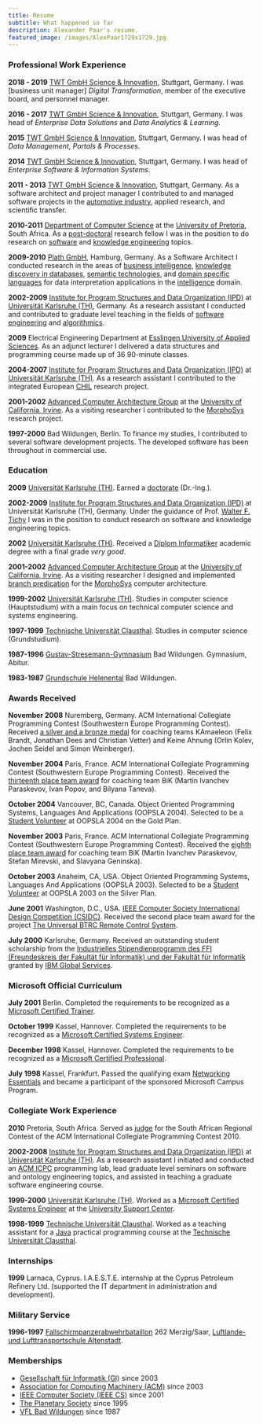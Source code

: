 ```yaml
---
title: Resume
subtitle: What happened so far
description: Alexander Paar's resume.
featured_image: /images/AlexPaar1729x1729.jpg
---
```


### Professional Work Experience

**2018 - 2019** [TWT GmbH Science & Innovation](https://www.twt-gmbh.de/), Stuttgart, Germany. I was [business unit manager] *Digital Transformation*, member of the executive board, and personnel manager.

**2016 - 2017** [TWT GmbH Science & Innovation](https://www.twt-gmbh.de/), Stuttgart, Germany. I was head of *Enterprise Data Solutions* and *Data Analytics & Learning*.

**2015** [TWT GmbH Science & Innovation](https://www.twt-gmbh.de/), Stuttgart, Germany. I was head of *Data Management, Portals & Processes*.

**2014** [TWT GmbH Science & Innovation](https://www.twt-gmbh.de/), Stuttgart, Germany. I was head of *Enterprise Software & Information Systems*.

**2011 - 2013** [TWT GmbH Science & Innovation](https://www.twt-gmbh.de/), Stuttgart, Germany. As a software architect and project manager I contributed to and managed software projects in the [automotive industry](https://en.wikipedia.org/wiki/Automotive_industry), applied research, and scientific transfer.

**2010-2011** [Department of Computer Science](https://cs.up.ac.za/) at the [University of Pretoria](https://www.up.ac.za/), South Africa. As a [post-doctoral](https://en.wikipedia.org/wiki/Postdoctoral_researcher) research fellow I was in the position to do research on [software](https://en.wikipedia.org/wiki/Software_engineering) and [knowledge engineering](https://en.wikipedia.org/wiki/Knowledge_engineering) topics.

**2009-2010** [Plath GmbH](http://www.plath.de/), Hamburg, Germany. As a Software Architect I conducted research in the areas of [business intelligence](https://en.wikipedia.org/wiki/Business_intelligence), [knowledge discovery in databases](https://en.wikipedia.org/wiki/Data_mining), [semantic technologies](https://en.wikipedia.org/wiki/Semantic_technology), and [domain specific languages](https://en.wikipedia.org/wiki/Domain-specific_language) for data interpretation applications in the [intelligence](https://en.wikipedia.org/wiki/Intelligence_assessment) domain.

**2002-2009** [Institute for Program Structures and Data Organization (IPD)](http://wwwipd.ira.uka.de/) at [Universität Karlsruhe (TH)](http://www.uni-karlsruhe.de/), Germany. As a research assistant I conducted and contributed to graduate level teaching in the fields of [software engineering](https://en.wikipedia.org/wiki/Software_engineering) and [algorithmics](https://en.wikipedia.org/wiki/Algorithmics).

**2009** Electrical Engineering Department at [Esslingen University of Applied Sciences](https://www.hs-esslingen.de/). As an adjunct lecturer I delivered a data structures and programming course made up of 36 90-minute classes.

**2004-2007** [Institute for Program Structures and Data Organization (IPD)](http://wwwipd.ira.uka.de/) at [Universität Karlsruhe (TH)](http://www.uni-karlsruhe.de/). As a research assistant I contributed to the integrated European [CHIL](http://chil.server.de/) research project.

**2001-2002** [Advanced Computer Architecture Group](http://www.eng.uci.edu/comp.arch/index.html) at the [University of California, Irvine](https://uci.edu/). As a visiting researcher I contributed to the [MorphoSys](http://www.eng.uci.edu/morphosys/) research project.

**1997-2000** Bad Wildungen, Berlin. To finance my studies, I contributed to several software development projects. The developed software has been throughout in commercial use.


### Education

**2009** [Universität Karlsruhe (TH)](http://www.uni-karlsruhe.de/). Earned a [doctorate](/blog/doctorate) (Dr.-Ing.).

**2002-2009** [Institute for Program Structures and Data Organization (IPD)](http://wwwipd.ira.uka.de/) at Universität Karlsruhe (TH), Germany. Under the guidance of Prof. [Walter F. Tichy](https://en.wikipedia.org/wiki/Walter_F._Tichy) I was in the position to conduct research on software and knowledge engineering topics.

**2002** [Universität Karlsruhe (TH)](http://www.uni-karlsruhe.de/). Received a [Diplom Informatiker](/blog/diplom-informatiker) academic degree with a final grade *very good*.

**2001-2002** [Advanced Computer Architecture Group](http://www.eng.uci.edu/comp.arch/index.html) at the [University of California, Irvine](https://uci.edu/). As a visiting researcher I designed and implemented [branch predication](https://en.wikipedia.org/wiki/Predication_(computer_architecture)) for the [MorphoSys](http://www.eng.uci.edu/morphosys/) computer architecture.

**1999-2002** [Universität Karlsruhe (TH)](http://www.uni-karlsruhe.de/). Studies in computer science (Hauptstudium) with a main focus on technical computer science and systems engineering.

**1997-1999** [Technische Universität Clausthal](https://www.tu-clausthal.de/). Studies in computer science (Grundstudium).

**1987-1996** [Gustav-Stresemann-Gymnasium](https://gymnasium-badwildungen.de/) Bad Wildungen. Gymnasium, Abitur.

**1983-1987** [Grundschule Helenental](https://www.helenentalschule.de/) Bad Wildungen.


### Awards Received

**November 2008** Nuremberg, Germany. ACM International Collegiate Programming Contest (Southwestern Europe Programming Contest). Received [a silver and a bronze medal](/blog/swerc-2008) for coaching teams KAmaeleon (Felix Brandt, Jonathan Dees and Christian Vetter) and Keine Ahnung (Orlin Kolev, Jochen Seidel and Simon Weinberger).

**November 2004** Paris, France. ACM International Collegiate Programming Contest (Southwestern Europe Programming Contest). Received the [thirteenth place team award](/blog/swerc-2004) for coaching team BiK (Martin Ivanchev Paraskevov, Ivan Popov, and Bilyana Taneva).

**October 2004** Vancouver, BC, Canada. Object Oriented Programming Systems, Languages And Applications (OOPSLA 2004). Selected to be a [Student Volunteer](/blog/oopsla-2004) at OOPSLA 2004 on the Gold Plan.

**November 2003** Paris, France. ACM International Collegiate Programming Contest (Southwestern Europe Programming Contest). Received the [eighth place team award](/blog/swerc-2003) for coaching team BiK (Martin Ivanchev Paraskevov, Stefan Mirevski, and Slavyana Geninska).

**October 2003** Anaheim, CA, USA. Object Oriented Programming Systems, Languages And Applications (OOPSLA 2003). Selected to be a [Student Volunteer](/blog/oopsla-2003) at OOPSLA 2003 on the Silver Plan.

**June 2001** Washington, D.C., USA. [IEEE Computer Society International Design Competition (CSIDC)](http://www.computer.org/portal/web/csidc/). Received the second place team award for the project [The Universal BTRC Remote Control System](/blog/csidc-2001).

**July 2000** Karlsruhe, Germany. Received an outstanding student scholarship from the [Industrielles Stipendienprogramm des FFI (Freundeskreis der Fakultät für Informatik) und der Fakultät für Informatik](http://www.ipd.uka.de/ffi-stipendium/) granted by [IBM Global Services](http://www.ibm.com/services/).


### Microsoft Official Curriculum

**July 2001** Berlin. Completed the requirements to be recognized as a [Microsoft Certified Trainer](/images/blog/microsoft-official-curriculum/mct.jpg).

**October 1999** Kassel, Hannover. Completed the requirements to be recognized as a [Microsoft Certified Systems Engineer](/images/blog/microsoft-official-curriculum/mcse.jpg).

**December 1998** Kassel, Hannover. Completed the requirements to be recognized as a [Microsoft Certified Professional](/images/blog/microsoft-official-curriculum/mcp.jpg).

**July 1998** Kassel, Frankfurt. Passed the qualifying exam [Networking Essentials](/images/blog/microsoft-official-curriculum/networking-essentials.jpg) and became a participant of the sponsored Microsoft Campus Program.


### Collegiate Work Experience

**2010** Pretoria, South Africa. Served as [judge](/blog/sarc-2010) for the South African Regional Contest of the ACM International Collegiate Programming Contest 2010.

**2002-2008** [Institute for Program Structures and Data Organization (IPD)](http://wwwipd.ira.uka.de/) at [Universität Karlsruhe (TH)](http://www.uni-karlsruhe.de/). As a research assistant I initiated and conducted an [ACM ICPC](http://icpc.baylor.edu/) programming lab, lead graduate level seminars on software and ontology engineering topics, and assisted in teaching a graduate software engineering course.

**1999-2000** [Universität Karlsruhe (TH)](http://www.uni-karlsruhe.de/). Worked as a [Microsoft Certified Systems Engineer](http://en.wikipedia.org/wiki/Microsoft_Certified_Professional#Microsoft_Certified_Systems_Engineer_or_M.C.S.E.) at the [University Support Center](https://www.escde.net/).

**1998-1999** [Technische Universität Clausthal](https://www.tu-clausthal.de/). Worked as a teaching assistant for a [Java](http://en.wikipedia.org/wiki/Java_(programming_language)) practical programming course at the [Technische Universität Clausthal](http://www.in.tu-clausthal.de/).


### Internships

**1999** Larnaca, Cyprus. I.A.E.S.T.E. internship at the Cyprus Petroleum Refinery Ltd. (supported the IT department in administration and development).


### Military Service

**1996-1997** [Fallschirmpanzerabwehrbataillon](http://de.wikipedia.org/wiki/Liste_der_Fallschirmj%C3%A4gerverb%C3%A4nde_der_Bundeswehr#Fallschirmpanzerabwehrbataillone) 262 Merzig/Saar, [Luftlande- und Lufttransportschule Altenstadt](http://de.wikipedia.org/wiki/Luftlande-_und_Lufttransportschule).


### Memberships

- [Gesellschaft für Informatik (GI)](https://gi.de/) since 2003
- [Association for Computing Machinery (ACM)](https://www.acm.org/) since 2003
- [IEEE Computer Society (IEEE CS)](https://www.computer.org/) since 2001
- [The Planetary Society](http://planetary.org/) since 1995
- [VFL Bad Wildungen](http://www.vfl-badwildungen.de/) since 1987
